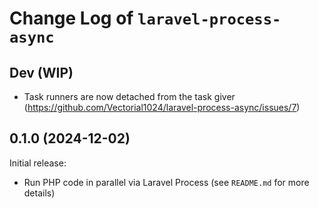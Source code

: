 # Change Log of `laravel-process-async`

## Dev (WIP)
- Task runners are now detached from the task giver (https://github.com/Vectorial1024/laravel-process-async/issues/7)

## 0.1.0 (2024-12-02)
Initial release:
- Run PHP code in parallel via Laravel Process (see `README.md` for more details)
